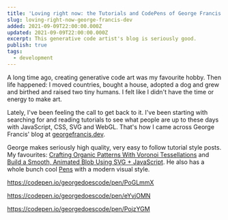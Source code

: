 ```yaml
---
title: 'Loving right now: the Tutorials and CodePens of George Francis'
slug: loving-right-now-george-francis-dev
added: 2021-09-09T22:00:00.000Z
updated: 2021-09-09T22:00:00.000Z
excerpt: This generative code artist's blog is seriously good.
publish: true
tags:
  - development
---
```


A long time ago, creating generative code art was my favourite hobby. Then life happened: I moved countries, bought a house, adopted a dog and grew and birthed and raised two tiny humans. I felt like I didn't have the time or energy to make art.

Lately, I've been feeling the call to get back to it. I've been starting with searching for and reading tutorials to see what people are up to these days with JavaScript, CSS, SVG and WebGL. That's how I came across George Francis' blog at [georgefrancis.dev](https://georgefrancis.dev).

George makes seriously high quality, very easy to follow tutorial style posts. My favourites: [Crafting Organic Patterns With Voronoi Tessellations](https://georgefrancis.dev/writing/crafting-organic-patterns-with-voronoi-tessellations/) and [Build a Smooth, Animated Blob Using SVG + JavaScript](https://georgefrancis.dev/writing/build-a-smooth-animated-blob-with-svg-and-js/). He also has a whole bunch cool [Pens](https://codepen.io/georgedoescode) with a modern visual style.

https://codepen.io/georgedoescode/pen/PoGLmmX

https://codepen.io/georgedoescode/pen/eYvjOMN

https://codepen.io/georgedoescode/pen/PojzYGM
